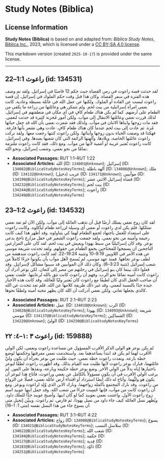 # Study Notes (Biblica)

## License Information

**Study Notes (Biblica)** is based on and adapted from: _Biblica Study Notes_, [Biblica Inc.](https://www.biblica.com/), 2023, which is licensed under a [CC BY-SA 4.0 license](https://creativecommons.org/licenses/by-sa/4.0/legalcode.en).

This markdown version (created `2025-10-17`) is provided under the same license.



--------------------------------

## راعوث 1:1–22 (id: 134531)

لقد حدثت قصة راعوث في زمن القضاة حيث حكم 12 قاضيًا في إسرائيل. ولقد تم وصف هذه الفترة في سفر القضاة. وكان هذا قبل وقت حكم الملوك في إسرائيل. إن قصة راعوث ليست عن القادة أو الملوك. ولكنها عن عمل الله في عائلة بسيطة وعادية. كانت نعمي امرأة إسرائيلية من بيت لحم. ولم تتمكن هي وعائلتها من زراعة ما يكفي من الطعام على أرضهم. كما لم يكن هناك طعام كافٍ في أي مكان في منطقتهم في إسرائيل. لذلك قررت نعمي وعائلتها الانتقال إلى موآب. ولكن أمور مُحزنة كثيرة قد حدثت لنعمي. فقد مات زوجها وابناها الاثنان في موآب. ولذلك فقد شعرت نعمي بأن الله قد جعل حياتها مُرة. ثم عادت إلى بيت لحم عندما كان هناك طعام كافٍ. عادت وهي تشعر بأنها فارغة. فهكذا قد وصفت الحياة بدون زوجها وأبنائها. ولكن راعوث كنتها رجعت معها. ولقد تركت راعوث عائلتها الخاصة، وبلادها، وآلهتها الزائفة التي كان شعبها يعبدها. وفي إسرائيل، كانت راعوث تُعتبر غريبة أو أممية لأنها من موآب. ومع ذلك، فقد كانت راعوث ملتزمة تمامًا من نحو نعمي، وشعب إسرائيل، ونحو الله.

* **Associated Passages:** RUT 1:1–RUT 1:22
* **Associated Articles:** الله (ID: `134001@Unknown`); إسرائيل (ID: `134082@BiblicaStudyNotesKeyTerms`); آلهة باطلة (ID: `134086@Unknown`); ملك (ID: `134132@Unknown`); غريب (دخيل) (ID: `134171@Unknown`); موآبيين (ID: `134199@BiblicaStudyNotesKeyTerms`); قضاة إسرائيل الاثني عشر (ID: `134232@BiblicaStudyNotesKeyTerms`); بيت لحم (ID: `134244@BiblicaStudyNotesKeyTerms`); رِاعوث (ID: `134249@BiblicaStudyNotesKeyTerms`)

## راعوث 1:2–23 (id: 134532)

 لقد كان زوج نعمي يمتلك أرضًا قبل أن تذهب العائلة إلى موآب. ولكن الآن لم تعد نعمي تمتلكها. فلم يكن لدي راعوث أو نعمي أي وسيلة لزراعة طعام ليأكلوه. وكانت راعوث على استعداد للعمل باجتهاد لجمع الطعام لهما كي يتناولوه. وقد أظهر هذا كيف كانت رحيمة وأمينة من نحو نعمي. ولقد جمعت راعوث الشعير في حقل مزارع ناجح يدعى بوعز. وقد كان إسرائيليًا من سبط يهوذا ويعيش في بيت لحم. لقد كان على المزارعين الناجحين أن يسمحوا للمحتاجين بجمع الطعام من حقولهم. ولقد تحدثت شريعة موسى عن هذه الأمر في اللاويين 9:19–10 وتثنية 19:24–22\. لقد كانت راعوث مندهشة من لطف بوعز تجاهها. فمنذ عهد موسى، لم يُسمح لأهل موآب بأن يكونوا جزءًا كاملاً من شعب إسرائيل (تثنية 3:23–6\). وكان ذلك لأن الموآبيين قد سببوا مشاكل لإسرائيل. وقد فعلوا ذلك بينما كان بنو إسرائيل في رحلتهم من مصر إلى كنعان. لكن بوعز أدرك أن راعوث كانت أمينة تمامًا نحو الرب. وفهم أن راعوث كانت تثق بالله لرعايتها. علمت نعمي أن صاحب الحقل الذي كان لطيفًا مع راعوث كان يُعتبر وليًا للعائلة. وقد كانت هذه الأخبار جيدة جدًا بالنسبة لنعمي. وقد غير ذلك طريقة كلامها عن الله. فلم تعد تتحدث عن الله كالذي يجعلها تعاني. ولكن نعمي أدركت أن الله كان يظهر محبة أمينة ولطفًا نحوها.

* **Associated Passages:** RUT 2:1–RUT 2:23
* **Associated Articles:** عمل (ID: `134010@Unknown`); الرب (ID: `134028@BiblicaStudyNotesKeyTerms`); يهوذا (ID: `134093@Unknown`); شريعة موسي (ID: `134137@BiblicaStudyNotesKeyTerms`); المَساكِين (ID: `134220@Unknown`); الوليّ (ID: `134250@BiblicaStudyNotesKeyTerms`)

## راعوث ٣ :١–٤: ٢٢ (id: 159888)

لم يكن بوعز هو الولي الذكر الأقرب المسؤول عن مساعدة راعوث ونعمي، لكن الولي الأقرب لهما لم يكن قد ابتدأ يساعدهما بعد. واستخدمت نعمي معرفتها وحكمتها لوضع خطة بارعة. ونفذت راعوث خطة نعمي، حيث طلبت من بوعز بجرأة أن يكون وليَّ عائلتهما، فبارك بوعز راعوث لأنها طلبت منه القيام بذلك. وقد أظهرت راعوث لطفًا لبوعز باختيارها إياه بدلاً من الولي الآخر. وضع بوعز خطة حكيمة وبارعة، ونفذها على الفور. لم يرغب الولي الأقرب في أن يكون مسؤولاً بالكامل عن نعمي وراعوث، فأتاح هذا لبوعز أن يكون هو وليُّهما. وأتاح له ذلك أيضًا استرداد أو افتداء أرض عائلة نعمي، فضلًا عن الزواج من راعوث. وقد بارك المجتمع بأكمله زواجهما، وبارك الابن الذي وُلِد لراعوث وبوعز. ومع أن راعوث كانت من موآب، فإنها حُسِبت جزءًا من شعب الله. وقد حمل ابنها عوبيد اسم زوج راعوث الأول. واعتنت نعمي بعوبيد كما لو كان ابنها. وأصبح عوبيد جدًّا للملك داود. ويُظهر نسل العائلة كيف جاء داود من نسل يهوذا، ثم فارص، ثم راعوث. ويبيِّن إنجيل متى أن يسوع جاء من هذا النسل نفسه (متى 1: 1–16\).

* **Associated Passages:** RUT 3:1–RUT 4:22
* **Associated Articles:** زواج (ID: `134008@BiblicaStudyNotesKeyTerms`); يسوع (ID: `134021@BiblicaStudyNotesKeyTerms`); سلاسل النسب (ID: `134022@BiblicaStudyNotesKeyTerms`); شعب الله (ID: `134104@BiblicaStudyNotesKeyTerms`); حكمة (ID: `134127@BiblicaStudyNotesKeyTerms`); فِدية (ID: `134183@BiblicaStudyNotesKeyTerms`); دَاوُد (ID: `134251@BiblicaStudyNotesKeyTerms`)

